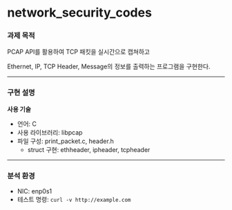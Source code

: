 # network_security_codes
### 과제 목적

PCAP API를 활용하여 TCP 패킷을 실시간으로 캡쳐하고 

Ethernet, IP, TCP Header, Message의 정보를 출력하는 프로그램을 구현한다.


---


### 구현 설명


**사용 기술**

- 언어: C
- 사용 라이브러리: libpcap
- 파일 구성: print_packet.c, header.h
    - struct 구현: ethheader, ipheader, tcpheader


---


### 분석 환경

- NIC: enp0s1
- 테스트 명령: `curl -v http://example.com`
